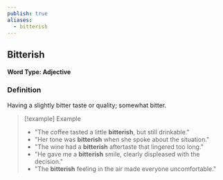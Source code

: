 ```yaml
---
publish: true
aliases:
  - bitterish
---
```


## Bitterish
#### Word Type: Adjective

### Definition
Having a slightly bitter taste or quality; somewhat bitter.

> [!example] Example
> 
> - "The coffee tasted a little **bitterish**, but still drinkable."
> - "Her tone was **bitterish** when she spoke about the situation."
> - "The wine had a **bitterish** aftertaste that lingered too long."
> - "He gave me a **bitterish** smile, clearly displeased with the decision."
> - "The **bitterish** feeling in the air made everyone uncomfortable."